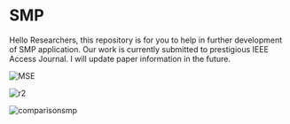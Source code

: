 # SMP
Hello Researchers, this repository is for you to help in further development of SMP application. Our work is currently submitted to prestigious IEEE Access Journal. I will update paper information in the future. 


![MSE](https://github.com/codewithkhurshed/SMP-IUB/assets/97898902/6ebec952-c8d0-45ee-9243-6fe05dff4a0f)


![r2](https://github.com/codewithkhurshed/SMP-IUB/assets/97898902/69f6df96-bf91-48ba-b518-c0280a4253f1)

![comparisonsmp](https://github.com/codewithkhurshed/SMP-IUB/assets/97898902/2fb8fc7f-a249-482c-a1be-aae26db994e6)
